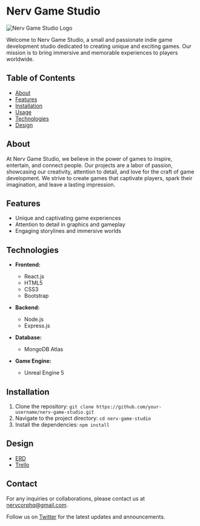 # Nerv Game Studio

![Nerv Game Studio Logo](./logo.png)

Welcome to Nerv Game Studio, a small and passionate indie game development studio dedicated to creating unique and exciting games. Our mission is to bring immersive and memorable experiences to players worldwide.

## Table of Contents

- [About](#about)
- [Features](#features)
- [Installation](#installation)
- [Usage](#usage)
- [Technologies](#technologies)
- [Design](#design)

## About

At Nerv Game Studio, we believe in the power of games to inspire, entertain, and connect people. Our projects are a labor of passion, showcasing our creativity, attention to detail, and love for the craft of game development. We strive to create games that captivate players, spark their imagination, and leave a lasting impression.

## Features

- Unique and captivating game experiences
- Attention to detail in graphics and gameplay
- Engaging storylines and immersive worlds

## Technologies

- **Frontend:**
  - React.js
  - HTML5
  - CSS3
  - Bootstrap

- **Backend:**
  - Node.js
  - Express.js

- **Database:**
  - MongoDB Atlas

- **Game Engine:**
  - Unreal Engine 5

## Installation

1. Clone the repository: `git clone https://github.com/your-username/nerv-game-studio.git`
2. Navigate to the project directory: `cd nerv-game-studio`
3. Install the dependencies: `npm install`


## Design

- [ERD](https://lucid.app/lucidchart/b1000531-81f3-4760-9578-f17003473bc8/edit?viewport_loc=-83%2C-459%2C3294%2C1655%2C0_0&invitationId=inv_9dc86ad1-d1f2-4f5d-a58d-0a3986886dc1)
- [Trello](https://trello.com/invite/b/sYxawdV4/ATTI5c242f8db8ba4a585ebf6ab6159754efC9DCEC38/nerv)


## Contact

For any inquiries or collaborations, please contact us at [nervcorphq@gmail.com](mailto:nervcorphq@gmail.com).

Follow us on [Twitter](https://twitter.com/NervGameStudio) for the latest updates and announcements.

